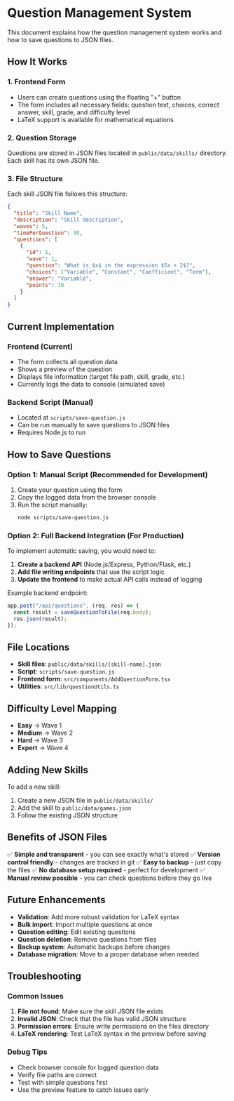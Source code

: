 # Question Management System

This document explains how the question management system works and how to save questions to JSON files.

## How It Works

### 1. Frontend Form

- Users can create questions using the floating "+" button
- The form includes all necessary fields: question text, choices, correct answer, skill, grade, and difficulty level
- LaTeX support is available for mathematical equations

### 2. Question Storage

Questions are stored in JSON files located in `public/data/skills/` directory. Each skill has its own JSON file.

### 3. File Structure

Each skill JSON file follows this structure:

```json
{
  "title": "Skill Name",
  "description": "Skill description",
  "waves": 5,
  "timePerQuestion": 30,
  "questions": [
    {
      "id": 1,
      "wave": 1,
      "question": "What is $x$ in the expression $5x + 2$?",
      "choices": ["Variable", "Constant", "Coefficient", "Term"],
      "answer": "Variable",
      "points": 10
    }
  ]
}
```

## Current Implementation

### Frontend (Current)

- The form collects all question data
- Shows a preview of the question
- Displays file information (target file path, skill, grade, etc.)
- Currently logs the data to console (simulated save)

### Backend Script (Manual)

- Located at `scripts/save-question.js`
- Can be run manually to save questions to JSON files
- Requires Node.js to run

## How to Save Questions

### Option 1: Manual Script (Recommended for Development)

1. Create your question using the form
2. Copy the logged data from the browser console
3. Run the script manually:
   ```bash
   node scripts/save-question.js
   ```

### Option 2: Full Backend Integration (For Production)

To implement automatic saving, you would need to:

1. **Create a backend API** (Node.js/Express, Python/Flask, etc.)
2. **Add file writing endpoints** that use the script logic
3. **Update the frontend** to make actual API calls instead of logging

Example backend endpoint:

```javascript
app.post("/api/questions", (req, res) => {
  const result = saveQuestionToFile(req.body);
  res.json(result);
});
```

## File Locations

- **Skill files**: `public/data/skills/[skill-name].json`
- **Script**: `scripts/save-question.js`
- **Frontend form**: `src/components/AddQuestionForm.tsx`
- **Utilities**: `src/lib/questionUtils.ts`

## Difficulty Level Mapping

- **Easy** → Wave 1
- **Medium** → Wave 2
- **Hard** → Wave 3
- **Expert** → Wave 4

## Adding New Skills

To add a new skill:

1. Create a new JSON file in `public/data/skills/`
2. Add the skill to `public/data/games.json`
3. Follow the existing JSON structure

## Benefits of JSON Files

✅ **Simple and transparent** - you can see exactly what's stored
✅ **Version control friendly** - changes are tracked in git
✅ **Easy to backup** - just copy the files
✅ **No database setup required** - perfect for development
✅ **Manual review possible** - you can check questions before they go live

## Future Enhancements

- **Validation**: Add more robust validation for LaTeX syntax
- **Bulk import**: Import multiple questions at once
- **Question editing**: Edit existing questions
- **Question deletion**: Remove questions from files
- **Backup system**: Automatic backups before changes
- **Database migration**: Move to a proper database when needed

## Troubleshooting

### Common Issues

1. **File not found**: Make sure the skill JSON file exists
2. **Invalid JSON**: Check that the file has valid JSON structure
3. **Permission errors**: Ensure write permissions on the files directory
4. **LaTeX rendering**: Test LaTeX syntax in the preview before saving

### Debug Tips

- Check browser console for logged question data
- Verify file paths are correct
- Test with simple questions first
- Use the preview feature to catch issues early
